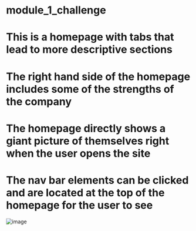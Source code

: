 # module_1_challenge

# This is a homepage with tabs that lead to more descriptive sections

# The right hand side of the homepage includes some of the strengths of the company

# The homepage directly shows a giant picture of themselves right when the user opens the site

# The nav bar elements can be clicked and are located at the top of the homepage for the user to see

![image](https://user-images.githubusercontent.com/109878591/192041166-0b3a4a87-8861-4e87-b0ce-0c3a9dd10de2.png)
